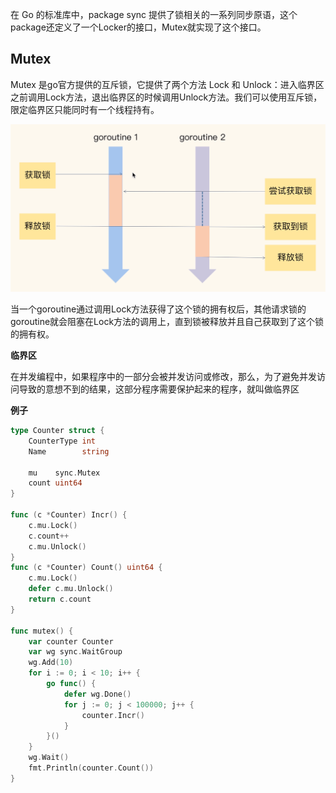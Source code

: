 
在 Go 的标准库中，package sync 提供了锁相关的一系列同步原语，这个package还定义了一个Locker的接口，Mutex就实现了这个接口。

## Mutex

Mutex 是go官方提供的互斥锁，它提供了两个方法 Lock 和 Unlock：进入临界区之前调用Lock方法，退出临界区的时候调用Unlock方法。我们可以使用互斥锁，限定临界区只能同时有一个线程持有。

![图 1](images/dff2c400e3c4d966c02527884e7a38f5ec494b2ef6449a78ea2d50f6e40f2b57.png)  

当一个goroutine通过调用Lock方法获得了这个锁的拥有权后，其他请求锁的goroutine就会阻塞在Lock方法的调用上，直到锁被释放并且自己获取到了这个锁的拥有权。

**临界区**

在并发编程中，如果程序中的一部分会被并发访问或修改，那么，为了避免并发访问导致的意想不到的结果，这部分程序需要保护起来的程序，就叫做临界区

**例子**

```go
type Counter struct {
	CounterType int
	Name        string

	mu    sync.Mutex
	count uint64
}

func (c *Counter) Incr() {
	c.mu.Lock()
	c.count++
	c.mu.Unlock()
}
func (c *Counter) Count() uint64 {
	c.mu.Lock()
	defer c.mu.Unlock()
	return c.count
}

func mutex() {
	var counter Counter
	var wg sync.WaitGroup
	wg.Add(10)
	for i := 0; i < 10; i++ {
		go func() {
			defer wg.Done()
			for j := 0; j < 100000; j++ {
				counter.Incr()
			}
		}()
	}
	wg.Wait()
	fmt.Println(counter.Count())
}
```